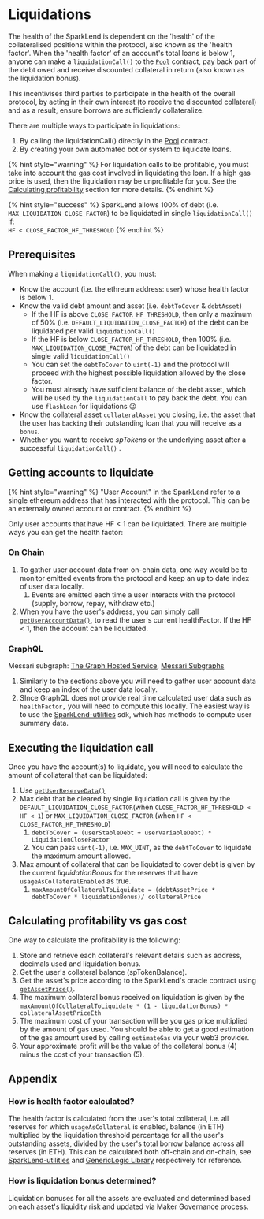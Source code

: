 # Liquidations

The health of the SparkLend is dependent on the 'health' of the collateralised positions within the protocol, also known as the 'health factor'. When the 'health factor' of an account's total loans is below 1, anyone can make a `liquidationCall()` to the [`Pool`](../core-contracts/pool.md#liquidationcall) contract, pay back part of the debt owed and receive discounted collateral in return (also known as the liquidation bonus).

This incentivises third parties to participate in the health of the overall protocol, by acting in their own interest (to receive the discounted collateral) and as a result, ensure borrows are sufficiently collateralize.

There are multiple ways to participate in liquidations:

1. By calling the liquidationCall() directly in the [Pool](../core-contracts/pool.md#liquidationcall) contract.
2. By creating your own automated bot or system to liquidate loans.

{% hint style="warning" %}
For liquidation calls to be profitable, you must take into account the gas cost involved in liquidating the loan. If a high gas price is used, then the liquidation may be unprofitable for you. See the [Calculating profitability](liquidations.md#calculating-profitability-vs-gas-cost) section for more details.
{% endhint %}

{% hint style="success" %}
SparkLend allows 100% of debt (i.e. `MAX_LIQUIDATION_CLOSE_FACTOR`) to be liquidated in single `liquidationCall()` if:\
`HF < CLOSE_FACTOR_HF_THRESHOLD`
{% endhint %}

## Prerequisites

When making a `liquidationCall()`, you must:

* Know the account (i.e. the ethreum address: `user`) whose health factor is below 1.
* Know the valid debt amount and asset (i.e. `debtToCover` & `debtAsset`)
  * If the HF is above `CLOSE_FACTOR_HF_THRESHOLD`, then only a maximum of 50% (i.e. `DEFAULT_LIQUIDATION_CLOSE_FACTOR`) of the debt can be liquidated per valid `liquidationCall()`
  * If the HF is below `CLOSE_FACTOR_HF_THRESHOLD`, then 100% (i.e. `MAX_LIQUIDATION_CLOSE_FACTOR`) of the debt can be liquidated in single valid `liquidationCall()`
  * You can set the `debtToCover` to `uint(-1)` and the protocol will proceed with the highest possible liquidation allowed by the close factor.
  * You must already have sufficient balance of the debt asset, which will be used by the `liquidationCall` to pay back the debt. You can use `flashLoan` for liquidations 😉
* Know the collateral asset `collateralAsset` you closing, i.e. the asset that the user has `backing` their outstanding loan that you will receive as a `bonus`.
* Whether you want to receive _spTokens_ or the underlying asset after a successful `liquidationCall()` .

## Getting accounts to liquidate

{% hint style="warning" %}
"User Account" in the SparkLend refer to a single ethereum address that has interacted with the protocol. This can be an externally owned account or contract.
{% endhint %}

Only user accounts that have HF < 1 can be liquidated. There are multiple ways you can get the health factor:

### On Chain

1. To gather user account data from on-chain data, one way would be to monitor emitted events from the protocol and keep an up to date index of user data locally.
   1. Events are emitted each time a user interacts with the protocol (supply, borrow, repay, withdraw etc.)
2. When you have the user's address, you can simply call [`getUserAccountData()`](../core-contracts/pool.md#getuseraccountdata), to read the user's current healthFactor. If the HF < 1, then the account can be liquidated.

### GraphQL

Messari subgraph: [The Graph Hosted Service](https://thegraph.com/hosted-service/subgraph/messari/spark-lend-ethereum), [Messari Subgraphs](https://subgraphs.messari.io/subgraph?endpoint=messari/spark-lend-ethereum\&tab=protocol)

1. Similarly to the sections above you will need to gather user account data and keep an index of the user data locally.
2. SInce GraphQL does not provide real time calculated user data such as `healthFactor,` you will need to compute this locally. The easiest way is to use the [SparkLend-utilities](https://github.com/marsfoundation/spark-utilities#formatusersummary) sdk, which has methods to compute user summary data.

## Executing the liquidation call

Once you have the account(s) to liquidate, you will need to calculate the amount of collateral that can be liquidated:

1. Use [`getUserReserveData()`](../periphery-contracts/uipooldataproviderv3.md#getuserreservesdata)
2. Max debt that be cleared by single liquidation call is given by the `DEFAULT_LIQUIDATION_CLOSE_FACTOR`(when `CLOSE_FACTOR_HF_THRESHOLD < HF < 1`) or `MAX_LIQUIDATION_CLOSE_FACTOR` (when `HF < CLOSE_FACTOR_HF_THRESHOLD`)
   1. `debtToCover = (userStableDebt + userVariableDebt) * LiquidationCloseFactor`
   2. You can pass `uint(-1)`, i.e. `MAX_UINT`, as the `debtToCover` to liquidate the maximum amount allowed.
3. Max amount of collateral that can be liquidated to cover debt is given by the current _liquidationBonus_ for the reserves that have `usageAsCollateralEnabled` as true.
   1. `maxAmountOfCollateralToLiquidate = (debtAssetPrice * debtToCover * liquidationBonus)/ collateralPrice`

## Calculating profitability vs gas cost

One way to calculate the profitability is the following:

1. Store and retrieve each collateral's relevant details such as address, decimals used and liquidation bonus.
2. Get the user's collateral balance (spTokenBalance).
3. Get the asset's price according to the SparkLend's oracle contract using [`getAssetPrice()`](../core-contracts/aaveoracle.md#getassetprice).
4. The maximum collateral bonus received on liquidation is given by the `maxAmountOfCollateralToLiquidate * (1 - liquidationBonus) * collateralAssetPriceEth`
5. The maximum cost of your transaction will be you gas price multiplied by the amount of gas used. You should be able to get a good estimation of the gas amount used by calling `estimateGas` via your web3 provider.
6. Your approximate profit will be the value of the collateral bonus (4) minus the cost of your transaction (5).

## Appendix

### How is health factor calculated?

The health factor is calculated from the user's total collateral, i.e. all reserves for which `usageAsCollateral` is enabled, balance (in ETH) multiplied by the liquidation threshold percentage for all the user's outstanding assets, divided by the user's total borrow balance across all reserves (in ETH). This can be calculated both off-chain and on-chain, see [SparkLend-utilities](https://github.com/marsfoundation/spark-utilities/blob/cdf8a8bf87c8848a2f0865c58defbd04e0871171/packages/math-utils/src/pool-math.ts#L169) and [GenericLogic Library](https://github.com/aave/aave-v3-core/blob/c8722965501b182f6ab380db23e52983eb87e406/contracts/protocol/libraries/logic/GenericLogic.sol#L183) respectively for reference.

### How is liquidation bonus determined?

Liquidation bonuses for all the assets are evaluated and determined based on each asset's liquidity risk and updated via Maker Governance process.

